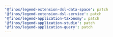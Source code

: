 ```yaml
---
'@finos/legend-extension-dsl-data-space': patch
'@finos/legend-extension-dsl-service': patch
'@finos/legend-application-taxonomy': patch
'@finos/legend-application-studio': patch
'@finos/legend-application-query': patch
---
```


